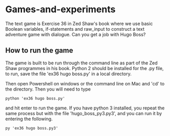 # Games-and-experiments


The text game is Exercise 36 in Zed Shaw's book where we use basic Boolean variables, if-statements and raw_input to 
construct a text adventure game with dialogue. Can you get a job with Hugo Boss?

## How to run the game

The game is built to be run through the command line as part of the Zed Shaw programmes in his book. Python 2 should be installed for the .py file, to run, save the file 'ex36 hugo boss.py' in a local directory. 

Then open Powershell on windows or the command line on Mac and 'cd' to the directory. Then you will need to type 

```
python 'ex36 hugo boss.py'
```

and hit enter to run the game. If you have python 3 installed, you repeat the same process but with the file 'hugo_boss_py3.py3', and you can run it by entering the following.

```
py 'ex36 hugo boss.py3'
```
